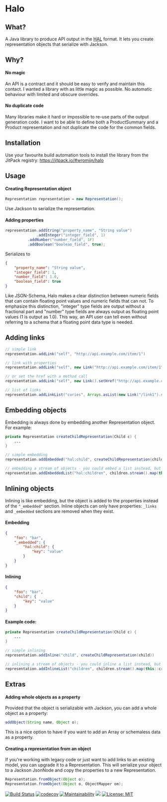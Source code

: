 # Halo

## What?

A Java library to produce API output in the [HAL](http://stateless.co/hal_specification.html) format. It lets you create representation objects that serialize with Jackson.

## Why?

#### No magic
An API is a contract and it should be easy to verify and maintain this contact. I wanted a library with as little magic as possible. No automatic behaviour with limited and obscure overrides.

#### No duplicate code
Many libraries make it hard or impossible to re-use parts of the output generation code. I want to be able to define both a ProductSummary and a Product representation and not duplicate the code for the common fields.

## Installation

Use your favourite build automation tools to install the library from the JitPack registry: https://jitpack.io/#wromijn/halo

## Usage

#### Creating Representation object

```java
Representation representation = new Representation();
```

Use Jackson to serialize the representation.

#### Adding properties
```java
representation.addString("property_name", "String value")
              .addInteger("integer_field", 1)
	      .addNumber("number_field", 1F)
	      .addBoolean("boolean_field", true);
```

Serializes to

```json
{
	"property_name": "String value",
	"integer_field": 1,
	"number_field": 1.0,
	"boolean_field": true
}
```

Like JSON-Schema, Halo makes a clear distinction between numeric fields that can contain floating point values and numeric fields that can not. To emphasize this distinction, "integer" type fields are output without a fractional part and "number" type fields are always output as floating point values (1 is output as 1.0). This way, an API user can tell even without referring to a schema that a floating point data type is needed.

## Adding links

```java
// simple link
representation.addLink("self", "http://api.example.com/item/1")

// link with properties
representation.addLink("self", new Link("http://api.example.com/item/1").setTitle("title"))

// or set the href with a method call
representation.addLink("self", new Link().setHref("http://api.example.com/item/1").setTitle("title"))

// list of links
representation.addLinkList("curies", Arrays.asList(new Link("/link1").setName("ns")))
```

## Embedding objects

Embedding is always done by embedding another Representation object. For example:

```java
private Representation createChildRepresentation(Child c) {
	...
}

// simple embedding
representation.addEmbedded("hal:child", createChildRepresentation(child))

// embedding a stream of objects - you could embed a list instead, but this is quicker
representation.addEmbeddedList("hal:children", children.stream().map(this::createChildRepresentation))
```

## Inlining objects

Inlining is like embedding, but the object is added to the properties instead of the `"_embedded"` section. Inline objects can only have properties: `_links` and `_embedded` sections are removed when they exist.

#### Embedding
```json
{
	"foo": "bar",
	"_embedded": {
		"hal:child": {
			"key": "value"
		}
	}
}
```

#### Inlining
```json
{
	"foo": "bar",
	"child": {
		"key": "value"
	}
}
```

#### Example code:
```java
private Representation createChildRepresentation(Child c) {
	...
}

// simple inlining
representation.addInline("child", createChildRepresentation(child))

// inlining a stream of objects - you could inline a list instead, but this is quicker
representation.addInlineList("children", children.stream().map(this::createChildRepresentation))
```

## Extras

#### Adding whole objects as a property
Provided that the object is serializable with Jackson, you can add a whole object as a property:
```java
addObject(String name, Object o);
```
This is a nice option to have if you want to add an Array or schemaless data as a property.

#### Creating a representation from an object
If you're working with legacy code or just want to add links to an existing model, you can upgrade it to a Representation.
This will serialize your object to a Jackson JsonNode and copy the properties to a new Representation.

```java
Representation.fromObject(Object o);
Representation.fromObject(Object o, ObjectMapper om);
```

[![Build Status](https://travis-ci.org/wromijn/halo.svg?branch=master)](https://travis-ci.org/wromijn/halo)
[![codecov](https://codecov.io/gh/wromijn/halo/branch/master/graph/badge.svg)](https://codecov.io/gh/wromijn/halo)
[![Maintainability](https://api.codeclimate.com/v1/badges/e384ffe146c10612337e/maintainability)](https://codeclimate.com/github/wromijn/halo/maintainability)
[![](https://jitpack.io/v/wromijn/halo.svg)](https://jitpack.io/#wromijn/halo)
[![License: MIT](https://img.shields.io/badge/License-MIT-yellow.svg)](https://opensource.org/licenses/MIT)
